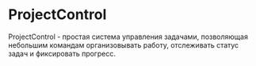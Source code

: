 # ProjectControl
ProjectControl - простая система управления задачами, позволяющая небольшим командам организовывать работу, отслеживать статус задач и фиксировать прогресс.
